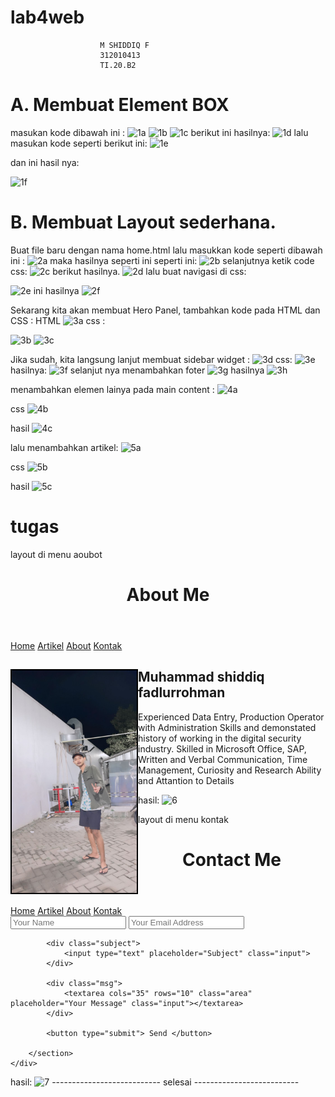 # lab4web
                        M SHIDDIQ F
                        312010413
                        TI.20.B2

# A. Membuat Element BOX
masukan kode dibawah ini :
![1a](https://user-images.githubusercontent.com/73062038/162205417-70b553cb-2160-454f-8ded-59d272e89619.jpg)
![1b](https://user-images.githubusercontent.com/73062038/162205420-b97b4e7b-207b-4bb5-94b5-a447a8f83fcb.jpg)
![1c](https://user-images.githubusercontent.com/73062038/162205427-d3d354b6-cf47-4fff-8d2e-bf79afd3722a.jpg)
berikut ini hasilnya:
![1d](https://user-images.githubusercontent.com/73062038/162205544-002daed9-bee9-4308-b60f-e11f39cd7fc0.jpg)
lalu masukan kode seperti berikut ini:
![1e](https://user-images.githubusercontent.com/73062038/162205656-8dc77bf5-6031-4e9d-9d25-2b82698778fd.jpg)

dan ini hasil nya:

![1f](https://user-images.githubusercontent.com/73062038/162205679-e35bb99e-916d-4ea3-908e-4ff51730d7b3.jpg)

# B. Membuat Layout sederhana.
Buat file baru dengan nama home.html lalu masukkan kode seperti dibawah ini :
![2a](https://user-images.githubusercontent.com/73062038/162206491-84d08b3b-6d14-4c2f-b1e5-1bab8e9befa2.jpg)
maka hasilnya seperti ini seperti ini:
![2b](https://user-images.githubusercontent.com/73062038/162206603-0bd9c511-1b57-48ea-bb48-2999e2b2c1f5.jpg)
selanjutnya ketik code css:
![2c](https://user-images.githubusercontent.com/73062038/162207038-a22dc217-edf5-4eab-a820-0e0d6d0f599e.jpg)
berikut hasilnya.
![2d](https://user-images.githubusercontent.com/73062038/162207085-a7e78199-9da7-4962-95a1-6ac23f8359f7.jpg)
lalu buat navigasi di css:

![2e](https://user-images.githubusercontent.com/73062038/162207313-a814a6c0-1f95-402c-a122-d9f3db9ee22d.jpg)
ini hasilnya
![2f](https://user-images.githubusercontent.com/73062038/162207334-bbb7b424-297d-4b1d-b93e-dae0b93c8d98.jpg)


Sekarang kita akan membuat Hero Panel, tambahkan kode pada HTML dan CSS : HTML
![3a](https://user-images.githubusercontent.com/73062038/162208321-a416035a-3b8b-4674-9e90-d96bad580d4a.jpg)
css :

![3b](https://user-images.githubusercontent.com/73062038/162208414-e807e1ea-6a78-4e5d-a235-f9f9c8bcefae.jpg)
![3c](https://user-images.githubusercontent.com/73062038/162208436-ec50a6d1-f6af-47b1-b06f-3b42cb37fac4.jpg)

Jika sudah, kita langsung lanjut membuat sidebar widget :
![3d](https://user-images.githubusercontent.com/73062038/162208742-eeef6cea-2093-4c6b-9432-bad06ca15af1.jpg)
css:
![3e](https://user-images.githubusercontent.com/73062038/162208767-5f63982a-c66c-4fd7-a17d-b15b0068a51a.jpg)
hasilnya:
![3f](https://user-images.githubusercontent.com/73062038/162208843-3668ce81-b1c0-4387-a4dc-4d9b923e2fd9.jpg)
selanjut nya menambahkan foter
![3g](https://user-images.githubusercontent.com/73062038/162209398-90539ddb-fbbb-462f-b917-b82169d45352.jpg)
hasilnya
![3h](https://user-images.githubusercontent.com/73062038/162209449-f5f809f8-41b8-40e3-b8d9-f3ff628e2fc3.jpg)

menambahkan elemen lainya pada main content :
![4a](https://user-images.githubusercontent.com/73062038/162209838-b1fce362-4012-429e-8dfc-551b47f6c03d.jpg)

css
![4b](https://user-images.githubusercontent.com/73062038/162209865-ad8c0910-e3ab-4b8a-90e8-6ca48dfb5403.jpg)

hasil
![4c](https://user-images.githubusercontent.com/73062038/162209902-01232ad4-ed1b-41af-b0b7-4ef4f1e3c9b8.jpg)

lalu menambahkan artikel:
![5a](https://user-images.githubusercontent.com/73062038/162210387-5f8c605b-22cd-47a2-900f-ef333d7b576d.jpg)

css
![5b](https://user-images.githubusercontent.com/73062038/162210419-a9bfa211-3078-4a1c-8d4d-7632d76c9ffe.jpg)

hasil
![5c](https://user-images.githubusercontent.com/73062038/162210446-70628a9d-688a-4df7-9f27-e4d2509966e1.jpg)

# tugas 
layout di menu aoubot
<!DOCTYPE html>
<html lang="en">
  <head>
    <meta charset="UTF-8" />
    <meta name="viewport" content="width=device-width, initial-scale=1.0" />
    <title>About Me</title>
    <link rel="stylesheet" href="style.css" />
  </head>
  <body>
    <div id="container">
      <header>
        <h1>About Me</h1>
      </header>
      <nav>
        <a href="home.html" class="active">Home</a>
        <a href="artikel.html">Artikel</a>
        <a href="about.html">About</a>
        <a href="kontak.html">Kontak</a>
      </nav>
      <section id="about">
        <div class="row">
          <img
            src="foto tgs.jpg.jpg"
            title="m shiddiq"
            alt="M shiddiq"
            class="image-circle"
            width="200"
            style="float: left; border: 2px solid black"
          />
          <h1>Muhammad shiddiq fadlurrohman</h1>
          <p>
            Experienced Data Entry, Production Operator with Administration Skills
            and demonstated history of working in the digital security industry.
            Skilled in Microsoft Office, SAP, Written and Verbal Communication,
            Time Management, Curiosity and Research Ability and Attantion to Details
          </p>
        </div>
      </section>
    </div>
  </body>
</html>

hasil:
![6](https://user-images.githubusercontent.com/73062038/162211448-4662fb96-08bb-4fcf-bbc3-1c79afe43713.jpg)


layout di menu kontak
<!DOCTYPE html>
<html lang="en">
<head>
    <meta charset="UTF-8">
    <meta name="viewport" content="width=device-width, initial-scale=1.0">
    <title>Contact</title>
    <link rel="stylesheet" href="style.css">
</head>
<body>
    <div id="container">
        <header>
            <h1>Contact Me</h1>
        </header>
        <nav>
            <a href="home.html" class="active">Home</a>
            <a href="artikel.html">Artikel</a>
            <a href="about.html">About</a>
            <a href="kontak.html">Kontak</a>
        </nav>
        <section id="kontak">
            <div class="login">
                <input type="text" placeholder="Your Name" class="input">
                <input type="text" placeholder="Your Email Address" class="input">
            </div>

            <div class="subject">
                <input type="text" placeholder="Subject" class="input">
            </div>

            <div class="msg">
                <textarea cols="35" rows="10" class="area" placeholder="Your Message" class="input"></textarea>
            </div>

            <button type="submit"> Send </button>

        </section>
    </div>
</body>
</html>

hasil:
![7](https://user-images.githubusercontent.com/73062038/162212134-f0ade219-fb25-405f-ac03-26373c2aa31b.jpg)
--------------------------- selesai --------------------------

